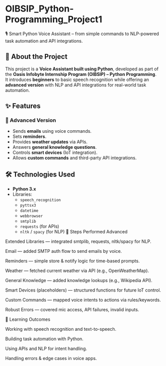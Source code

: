 # OIBSIP_Python-Programming_Project1
🎙️ Smart Python Voice Assistant – from simple commands to NLP-powered task automation and API integrations.

## 📖 About the Project
This project is a **Voice Assistant built using Python**, developed as part of the **Oasis Infobyte Internship Program (OIBSIP) – Python Programming**.  
It introduces **beginners** to basic speech recognition while offering an **advanced version** with NLP and API integrations for real-world task automation.  

## ✨ Features
### 🚀 Advanced Version
- Sends **emails** using voice commands.
- Sets **reminders**.
- Provides **weather updates** via APIs.
- Answers **general knowledge questions**.
- Controls **smart devices** (IoT integration).
- Allows **custom commands** and third-party API integrations.

## 🛠️ Technologies Used
- **Python 3.x**
- Libraries:
  - `speech_recognition`
  - `pyttsx3`
  - `datetime`
  - `webbrowser`
  - `smtplib`
  - `requests` (for APIs)
  - `nltk` / `spacy` (for NLP)
📝 Steps Performed
Advanced

Extended Libraries — integrated smtplib, requests, nltk/spacy for NLP.

Email — added SMTP auth flow to send emails by voice.

Reminders — simple store & notify logic for time-based prompts.

Weather — fetched current weather via API (e.g., OpenWeatherMap).

General Knowledge — added knowledge lookups (e.g., Wikipedia API).

Smart Devices (placeholders) — structured functions for future IoT control.

Custom Commands — mapped voice intents to actions via rules/keywords.

Robust Errors — covered mic access, API failures, invalid inputs.

🎯 Learning Outcomes

Working with speech recognition and text-to-speech.

Building task automation with Python.

Using APIs and NLP for intent handling.

Handling errors & edge cases in voice apps.
